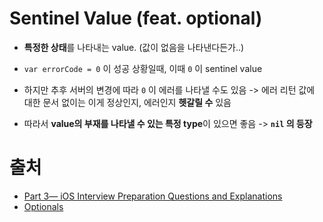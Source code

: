 # Sentinel Value (feat. optional)

- **특정한 상태**를 나타내는 value. (값이 없음을 나타낸다든가..)
- `var errorCode = 0` 이 성공 상황일때, 이때 `0` 이 sentinel value

- 하지만 추후 서버의 변경에 따라  `0` 이 에러를 나타낼 수도 있음  -> 에러 리턴 값에 대한 문서 없이는 이게 정상인지, 에러인지 **헷갈릴 수** 있음 
- 따라서 **value의 부재를 나타낼 수 있는 특정 type**이 있으면 좋음 -> **`nil` 의 등장**

# 출처

- [Part 3— iOS Interview Preparation Questions and Explanations](https://mdcode2021.medium.com/part-3-ios-interview-preparation-questions-and-explanations-e6fc5e391351)
- [Optionals](https://www.raywenderlich.com/books/swift-apprentice/v6.0/chapters/6-optionals)

